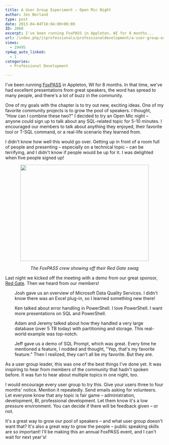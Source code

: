```yaml
---
title: A User Group Experiment – Open Mic Night
author: Jes Borland
type: post
date: 2013-04-04T16:04:00+00:00
ID: 2060
excerpt: I've been running FoxPASS in Appleton, WI for 8 months...
url: /index.php/itprofessionals/professionaldevelopment/a-user-group-experiment-open/
views:
  - 19495
rp4wp_auto_linked:
  - 1
categories:
  - Professional Development

---
```

I've been running [FoxPASS][1] in Appleton, WI for 8 months. In that time, we've had excellent presentations from great speakers, the word has spread to many people, and there's a lot of buzz in the community.

One of my goals with the chapter is to try out new, exciting ideas. One of my favorite community projects is to grow the pool of speakers. I thought, "How can I combine these two?" I decided to try an Open Mic night – anyone could sign up to talk about any SQL-related topic for 5-10 minutes. I encouraged our members to talk about anything they enjoyed, their favorite tool or T-SQL command, or a real-life scenario they learned from.

I didn't know how well this would go over. Getting up in front of a room full of people and presenting – especially on a technical topic – can be terrifying, and I didn't know if people would be up for it. I was delighted when five people signed up!

<p style="text-align: center;">
  <img style="vertical-align: middle;" src="https://lessthandot.z19.web.core.windows.net/wp-content/uploads/users/grrlgeek/FoxPASS April 2013 small.jpg?mtime=1365086759" alt="" width="408" height="306" />
</p>

<p style="text-align: center;">
  <em>The FoxPASS crew showing off their Red Gate swag </em>
</p>

Last night we kicked off the meeting with a demo from our great sponsor, [Red Gate][2]. Then we heard from our members!

<p style="padding-left: 30px;">
  Josh gave us an overview of Microsoft Data Quality Services. I didn't know there was an Excel plug-in, so I learned something new there!
</p>

<p style="padding-left: 30px;">
  Ken talked about error handling in PowerShell. I love PowerShell. I want more presentations on SQL and PowerShell.
</p>

<p style="padding-left: 30px;">
  Adam and Jeremy talked about how they handled a very large database (over 5 TB today) with partitioning and storage. This real-world example was top-notch.
</p>

<p style="padding-left: 30px;">
  Jeff gave us a demo of SQL Prompt, which was great. Every time he mentioned a feature, I nodded and thought, "Yep, that's my favorite feature." Then I realized, they can't all be my favorite. But they are.
</p>

As a user group leader, this was one of the best things I've done yet. It was inspiring to hear from members of the community that hadn't spoken before. It was fun to hear about multiple topics in one night, too.

I would encourage every user group to try this. Give your users three to four months' notice. Mention it repeatedly. Send emails asking for volunteers. Let everyone know that any topic is fair game – administration, development, BI, professional development. Let them know it's a low pressure environment. You can decide if there will be feedback given – or not.

It's a great way to grow our pool of speakers – and what user group doesn't want that? It's also a great way to grow the people – public speaking skills are so important! I'll be making this an annual FoxPASS event, and I can't wait for next year's!

 [1]: http://fox.sqlpass.org/
 [2]: http://red-gate.com
